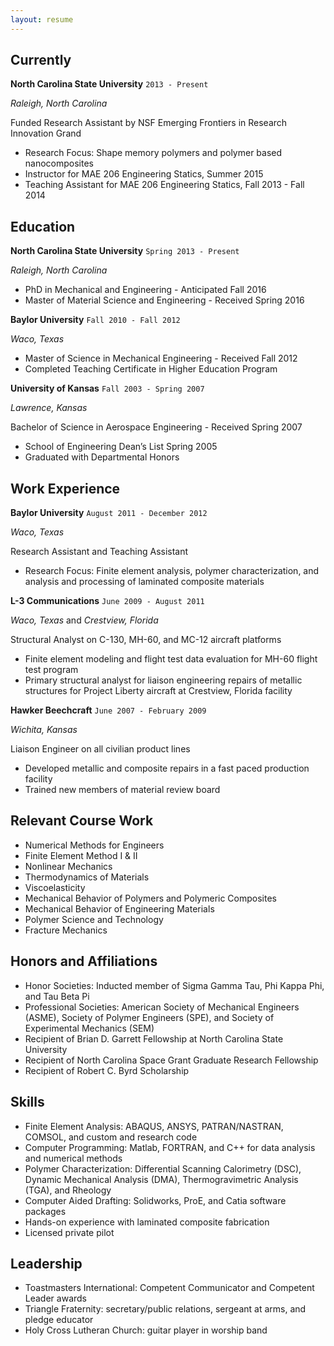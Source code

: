 ```yaml
---
layout: resume
---
```

## Currently

__North Carolina State University__ `2013 - Present`

*Raleigh, North Carolina*

Funded Research Assistant by NSF Emerging Frontiers in Research Innovation Grand

- Research Focus: Shape memory polymers and polymer based nanocomposites
- Instructor for MAE 206 Engineering Statics, Summer 2015
- Teaching Assistant for MAE 206 Engineering Statics, Fall 2013 - Fall 2014

## Education
__North Carolina State University__ `Spring 2013 - Present`

*Raleigh, North Carolina*

- PhD in Mechanical and Engineering - Anticipated Fall 2016
- Master of Material Science and Engineering - Received Spring 2016

__Baylor University__ `Fall 2010 - Fall 2012`

*Waco, Texas*

- Master of Science in Mechanical Engineering - Received Fall 2012
- Completed Teaching Certificate in Higher Education Program

__University of Kansas__ `Fall 2003 - Spring 2007`

*Lawrence, Kansas*

Bachelor of Science in Aerospace Engineering - Received Spring 2007

- School of Engineering Dean’s List Spring 2005
- Graduated with Departmental Honors

## Work Experience

__Baylor University__ `August 2011 - December 2012`

*Waco, Texas*

Research Assistant and Teaching Assistant

- Research Focus: Finite element analysis, polymer characterization, and analysis and processing of laminated composite materials

__L-3 Communications__ `June 2009 - August 2011`

*Waco, Texas* and *Crestview, Florida*

Structural Analyst on C-130, MH-60, and MC-12 aircraft platforms

- Finite element modeling and flight test data evaluation for MH-60 flight test program
- Primary structural analyst for liaison engineering repairs of metallic structures for  Project Liberty aircraft at Crestview, Florida facility

__Hawker Beechcraft__ `June 2007 - February 2009`

*Wichita, Kansas*

Liaison Engineer on all civilian product lines

- Developed metallic and composite repairs in a fast paced production facility
- Trained new members of material review board

## Relevant Course Work
*	Numerical Methods for Engineers
*	Finite Element Method I & II
*	Nonlinear Mechanics
*	Thermodynamics of Materials
*	Viscoelasticity
*	Mechanical Behavior of Polymers and Polymeric Composites
*	Mechanical Behavior of Engineering Materials
*	Polymer Science and Technology
*	Fracture Mechanics

## Honors and Affiliations
*	Honor Societies:	Inducted member of Sigma Gamma Tau, Phi Kappa Phi, and Tau Beta Pi
*	Professional Societies: 	American Society of Mechanical Engineers (ASME), Society of Polymer	Engineers (SPE), and Society of Experimental Mechanics (SEM)
*	Recipient of Brian D. Garrett Fellowship at North Carolina State University
*	Recipient of North Carolina Space Grant Graduate Research Fellowship
*	Recipient of Robert C. Byrd Scholarship

## Skills
*	Finite Element Analysis: ABAQUS, ANSYS, PATRAN/NASTRAN, COMSOL, and custom and research code
*	Computer Programming: 	Matlab, FORTRAN, and C++ for data analysis and numerical methods
*	Polymer Characterization: 	Differential Scanning Calorimetry (DSC), Dynamic Mechanical Analysis	(DMA), Thermogravimetric Analysis (TGA), and Rheology
*	Computer Aided Drafting: Solidworks, ProE, and Catia software packages
*	Hands-on experience with laminated composite fabrication
*	Licensed private pilot

## Leadership
* Toastmasters International: Competent Communicator and Competent Leader awards
* Triangle Fraternity: secretary/public relations, sergeant at arms, and pledge educator
*	Holy Cross Lutheran Church: guitar player in worship band
